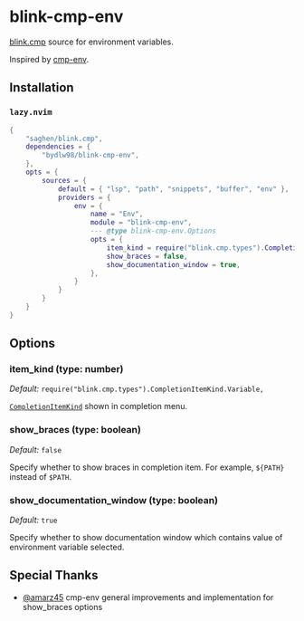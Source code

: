 # blink-cmp-env

[blink.cmp](https://github.com/Saghen/blink.cmp) source for environment variables.

Inspired by [cmp-env](https://github.com/bydlw98/cmp-env).

## Installation

### `lazy.nvim`

```lua
{
    "saghen/blink.cmp",
    dependencies = {
        "bydlw98/blink-cmp-env",
    },
    opts = {
        sources = {
            default = { "lsp", "path", "snippets", "buffer", "env" },
            providers = {
                env = {
                    name = "Env",
                    module = "blink-cmp-env",
                    --- @type blink-cmp-env.Options
                    opts = {
                        item_kind = require("blink.cmp.types").CompletionItemKind.Variable,
                        show_braces = false,
                        show_documentation_window = true,
                    },
                }
            }
        }
    }
}
```

## Options

### item_kind (type: number)

_Default:_ `require("blink.cmp.types").CompletionItemKind.Variable,`

[`CompletionItemKind`](https://github.com/Saghen/blink.cmp/blob/main/lua/blink/cmp/types.lua#L21) shown in completion menu.

### show_braces (type: boolean)

_Default:_ `false`

Specify whether to show braces in completion item. For example, `${PATH}` instead of `$PATH`.

### show_documentation_window (type: boolean)

_Default:_ `true`

Specify whether to show documentation window which contains value of environment variable selected.

## Special Thanks

- [@amarz45](https://github.com/amarz45) cmp-env general improvements and implementation for show_braces options

<!-- vim: set ft=markdown: -->